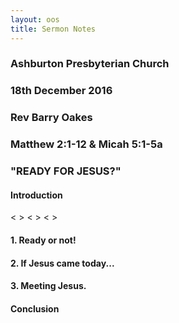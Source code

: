 ```yaml
---
layout: oos
title: Sermon Notes
---
```

### Ashburton Presbyterian Church

### 18th December 2016

### Rev Barry Oakes

### Matthew 2:1-12 & Micah 5:1-5a

### "READY FOR JESUS?"

#### Introduction
<&nbsp;> 
<&nbsp;>
<&nbsp;>

#### 1. Ready or not!

#### 

#### 

#### 

#### 

#### 

#### 2. If Jesus came today...

#### 

#### 

#### 

#### 

#### 

#### 

#### 3. Meeting Jesus.

#### 

#### 

#### 

#### 

#### 

#### 

#### Conclusion
